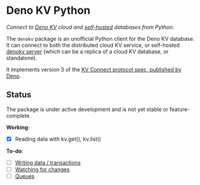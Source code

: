 # Deno KV Python

_Connect to [Deno KV] cloud and [self-hosted] databases from Python._

[Deno KV]: https://deno.com/kv
[self-hosted]: https://deno.com/blog/kv-is-open-source-with-continuous-backup
[denokv server]: https://github.com/denoland/denokv

The `denokv` package is an unofficial Python client for the Deno KV database. It can connect to
both the distributed cloud KV service, or self-hosted [denokv server] (which can be a replica of a cloud KV database, or standalone).

It implements version 3 of the [KV Connect protocol spec, published by Deno](https://github.com/denoland/denokv/blob/main/proto/kv-connect.md).

## Status

The package is under active development and is not yet stable or feature-complete.

**Working**:

- [x] Reading data with kv.get(), kv.list()

**To-do**:

- [ ] [Writing data / transactions](https://docs.deno.com/deploy/kv/manual/transactions/)
- [ ] [Watching for changes](https://docs.deno.com/deploy/kv/manual/operations/#watch)
- [ ] [Queues](https://deno.com/blog/queues)
